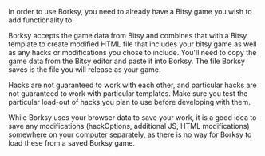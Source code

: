 In order to use Borksy, you need to already have a Bitsy game you wish to add functionality to.

Borksy accepts the game data from Bitsy and combines that with a Bitsy template to create modified HTML file that includes your bitsy game as well as any hacks or modifications you chose to include. You'll need to copy the game data from the Bitsy editor and paste it into Borksy. The file Borksy saves is the file you will release as your game.

Hacks are not guaranteed to work with each other, and particular hacks are not guaranteed to work with particular templates. Make sure you test the particular load-out of hacks you plan to use before developing with them.

While Borksy uses your browser data to save your work, it is a good idea to save any modifications (hackOptions, additional JS, HTML modifications) somewhere on your computer separately, as there is no way for Borksy to load these from a saved Borksy game.
